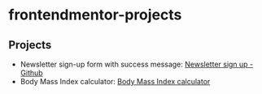 # frontendmentor-projects

## Projects

- Newsletter sign-up form with success message: [Newsletter sign up - Github](https://github.com/JoanaMamley/frontendmentor-newsletter-sign-up)
- Body Mass Index calculator: [Body Mass Index calculator](https://github.com/JoanaMamley/frontendmentor-bmi-calculator)
